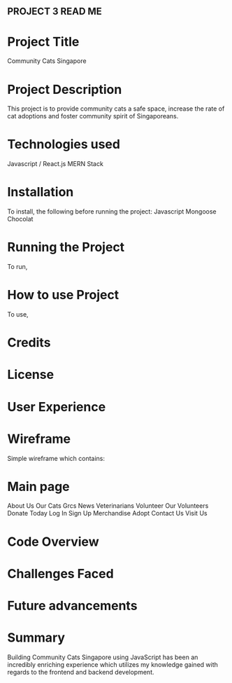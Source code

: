 ## PROJECT 3 READ ME

# Project Title
Community Cats Singapore

# Project Description
This project is to provide community cats a safe space, increase the rate of cat adoptions and foster community spirit of Singaporeans.

# Technologies used
Javascript / React.js
MERN Stack

# Installation
To install, the following before running the project:
Javascript
Mongoose
Chocolat

# Running the Project
To run,

# How to use Project
To use,

# Credits

# License

# User Experience

# Wireframe
Simple wireframe which contains:

# Main page
About Us
Our Cats
Grcs
News
Veterinarians
Volunteer
Our Volunteers
Donate Today
Log In
Sign Up
Merchandise
Adopt
Contact Us
Visit Us

# Code Overview

# Challenges Faced

# Future advancements

# Summary
Building Community Cats Singapore using JavaScript has been an incredibly enriching experience which utilizes my knowledge gained with regards to the frontend and backend development. 
